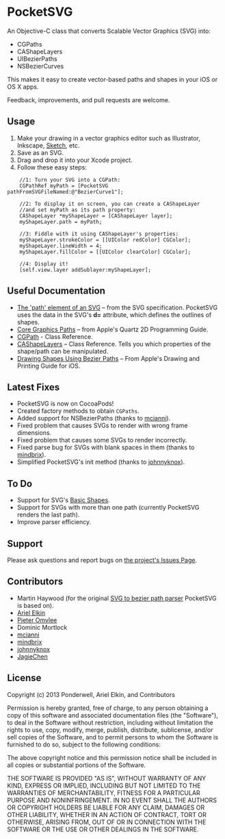 # PocketSVG
An Objective-C class that converts Scalable Vector Graphics (SVG) into:
* CGPaths
* CAShapeLayers
* UIBezierPaths
* NSBezierCurves 

This makes it easy to create vector-based paths and shapes in your iOS or OS X apps. 

Feedback, improvements, and pull requests are welcome.

## Usage
1. Make your drawing in a vector graphics editor such as Illustrator, Inkscape, [Sketch](http://www.bohemiancoding.com/sketch/), etc.
1. Save as an SVG.
1. Drag and drop it into your Xcode project.
1. Follow these easy steps:

```obj-c
    //1: Turn your SVG into a CGPath:
    CGPathRef myPath = [PocketSVG pathFromSVGFileNamed:@"BezierCurve1"];
    
    //2: To display it on screen, you can create a CAShapeLayer
    //and set myPath as its path property:
    CAShapeLayer *myShapeLayer = [CAShapeLayer layer];
    myShapeLayer.path = myPath;
    
    //3: Fiddle with it using CAShapeLayer's properties:
    myShapeLayer.strokeColor = [[UIColor redColor] CGColor];
    myShapeLayer.lineWidth = 4;
    myShapeLayer.fillColor = [[UIColor clearColor] CGColor];

    //4: Display it!
    [self.view.layer addSublayer:myShapeLayer];
```

## Useful Documentation
* [The 'path' element of an SVG](http://www.w3.org/TR/SVG/paths.html#PathElement) – from the SVG specification. PocketSVG uses the data in the SVG's **d=** attribute, which defines the outlines of shapes. 
* [Core Graphics Paths](https://developer.apple.com/library/mac/documentation/graphicsimaging/Conceptual/drawingwithquartz2d/dq_paths/dq_paths.html#//apple_ref/doc/uid/TP30001066-CH211-TPXREF101) – from Apple's Quartz 2D Programming Guide.
* [CGPath](https://developer.apple.com/library/mac/documentation/graphicsimaging/reference/CGPath/Reference/reference.html) - Class Reference.
* [CAShapeLayers](https://developer.apple.com/library/mac/#documentation/GraphicsImaging/Reference/CAShapeLayer_class/Reference/Reference.html) – Class Reference. Tells you which properties of the shape/path can be manipulated. 
* [Drawing Shapes Using Bezier Paths](http://developer.apple.com/library/ios/#documentation/2ddrawing/conceptual/drawingprintingios/BezierPaths/BezierPaths.html) – From Apple's Drawing and Printing Guide for iOS.

## Latest Fixes
* PocketSVG is now on CocoaPods!
* Created factory methods to obtain `CGPaths`.
* Added support for NSBezierPaths (thanks to [mcianni](https://github.com/mcianni)).
* Fixed problem that causes SVGs to render with wrong frame dimensions.
* Fixed problem that causes some SVGs to render incorrectly.
* Fixed parse bug for SVGs with blank spaces in them (thanks to [mindbrix](https://github.com/mindbrix)).
* Simplified PocketSVG's init method (thanks to [johnnyknox](https://github.com/johnnyknox)).

## To Do
* Support for SVG's [Basic Shapes](http://www.w3.org/TR/SVG/shapes.html).
* Support for SVGs with more than one path (currently PocketSVG renders the last path).
* Improve parser efficiency.

## Support
Please ask questions and report bugs on [the project's Issues Page](https://github.com/arielelkin/PocketSVG/issues). 

## Contributors
* Martin Haywood (for the original [SVG to bezier path parser](http://ponderwell.net/2011/05/converting-svg-paths-to-objective-c-paths/) PocketSVG is based on).
* [Ariel Elkin](http://www.github.com/arielelkin)
* [Pieter Omvlee](http://www.bohemiancoding.com/)
* Dominic Mortlock
* [mcianni](https://github.com/mcianni)
* [mindbrix](https://github.com/mindbrix)
* [johnnyknox](https://github.com/johnnyknox)
* [JagieChen](https://github.com/JagieChen)

## License

Copyright (c) 2013 Ponderwell, Ariel Elkin, and Contributors

Permission is hereby granted, free of charge, to any person obtaining a copy of this software and associated documentation files (the "Software"), to deal in the Software without restriction, including without limitation the rights to use, copy, modify, merge, publish, distribute, sublicense, and/or sell copies of the Software, and to permit persons to whom the Software is furnished to do so, subject to the following conditions:

The above copyright notice and this permission notice shall be included in all copies or substantial portions of the Software.

THE SOFTWARE IS PROVIDED "AS IS", WITHOUT WARRANTY OF ANY KIND, EXPRESS OR IMPLIED, INCLUDING BUT NOT LIMITED TO THE WARRANTIES OF MERCHANTABILITY, FITNESS FOR A PARTICULAR PURPOSE AND NONINFRINGEMENT. IN NO EVENT SHALL THE AUTHORS OR COPYRIGHT HOLDERS BE LIABLE FOR ANY CLAIM, DAMAGES OR OTHER LIABILITY, WHETHER IN AN ACTION OF CONTRACT, TORT OR OTHERWISE, ARISING FROM, OUT OF OR IN CONNECTION WITH THE SOFTWARE OR THE USE OR OTHER DEALINGS IN THE SOFTWARE.


